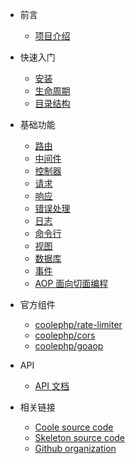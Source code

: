 * 前言
  * [项目介绍](zh-cn/README.md)

* 快速入门
  * [安装](zh-cn/install.md)
  * [生命周期](zh-cn/life-cycle.md)
  * [目录结构](zh-cn/structure.md)
    
* 基础功能
  * [路由](zh-cn/router.md)
  * [中间件](zh-cn/middleware.md)
  * [控制器](zh-cn/controller.md)
  * [请求](zh-cn/request.md)
  * [响应](zh-cn/response.md)
  * [错误处理](zh-cn/error-handler.md)
  * [日志](zh-cn/logger.md)
  * [命令行](zh-cn/command.md)
  * [视图](zh-cn/view.md)
  * [数据库](zh-cn/database.md)
  * [事件](zh-cn/event.md)
  * [AOP 面向切面编程](zh-cn/goaop.md)
    
* 官方组件
  * [coolephp/rate-limiter](zh-cn/rate-limiter.md)
  * [coolephp/cors](zh-cn/cors.md)
  * [coolephp/goaop](zh-cn/goaop.md)

* API
  * [API 文档](https://www.guanguans.cn/coole/api)

* 相关链接
  * [Coole source code](https://github.com/guanguans/coole)
  * [Skeleton source code](https://github.com/coolephp/skeleton)
  * [Github organization](https://github.com/coolephp)

